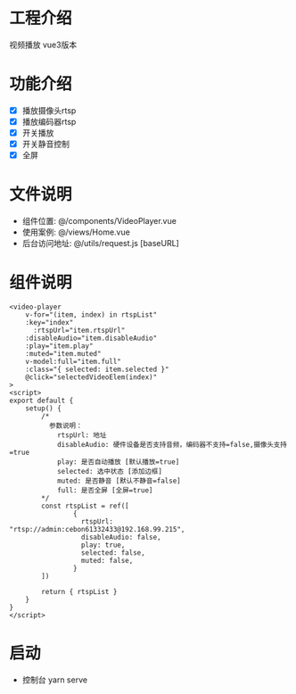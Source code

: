 # 工程介绍
视频播放 vue3版本

# 功能介绍
- [x] 播放摄像头rtsp
- [x] 播放编码器rtsp
- [x] 开关播放
- [x] 开关静音控制
- [x] 全屏

# 文件说明
- 组件位置: @/components/VideoPlayer.vue
- 使用案例: @/views/Home.vue
- 后台访问地址: @/utils/request.js [baseURL]

# 组件说明

```vue
<video-player
    v-for="(item, index) in rtspList"
    :key="index"
 	  :rtspUrl="item.rtspUrl"
    :disableAudio="item.disableAudio"
    :play="item.play"
    :muted="item.muted"
    v-model:full="item.full"
    :class="{ selected: item.selected }"
    @click="selectedVideoElem(index)"
>
<script>
export default {
	setup() {
        /* 
          参数说明：
            rtspUrl: 地址
            disableAudio: 硬件设备是否支持音频，编码器不支持=false,摄像头支持=true
            play: 是否自动播放 [默认播放=true]
            selected: 选中状态 [添加边框]
            muted: 是否静音 [默认不静音=false]
            full: 是否全屏 [全屏=true]
        */
    	const rtspList = ref([
            	{
                  rtspUrl: "rtsp://admin:cebon61332433@192.168.99.215",
                  disableAudio: false,
                  play: true,
                  selected: false,
                  muted: false,
                }
        ])
        
        return { rtspList }
    }
}
</script>
```


# 启动
- 控制台 yarn serve  
